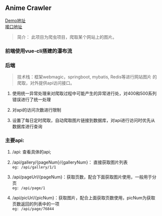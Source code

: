 ## Anime Crawler  

[Demo地址](http://pic.jratil.co)  
[接口地址](http://120.79.172.32:8080/api)  

> 简介： 此项目为爬虫项目，爬取某个网站上的图片。

### 前端使用vue-cli搭建的瀑布流

### 后端
> 技术栈：框架webmagic，springboot, mybatis, Redis等进行网站图片
> 的爬取，对外提供api访问接口。  
1. 使用统一异常处理来对爬取过程中可能产生的异常进行处，对400和500系列错误进行了统一处理   
  
2. 对api的访问次数进行限制  
  
3. 设置了每日定时爬取，自动爬取图片链接到数据库，对api进行访问时优先从数据库进行查询  
  
### 主要api:  
1. /api: 查看具体的api;  

2. /api/gallery/{pageNum}/{galleryNum}： 直接获取图片列表  
`eg: /api/gallery/1/1`
  
3. /api/pageUrl/{pageNum}：获取页数，配合下面获取图片使用，一般用于分页  
`eg: /api/page/1`
  
4. /api/picUrl/{picNum}：获取图片，配合上面获取页数使用，picNum为获取页数返回的列表中的一项  
`eg: /api/page/76844`

